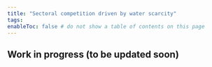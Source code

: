 ```yaml
---
title: "Sectoral competition driven by water scarcity"
tags:
enableToc: false # do not show a table of contents on this page
---
```


## Work in progress (to be updated soon)